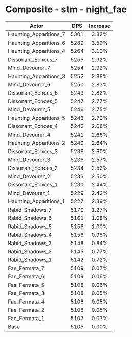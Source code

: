 # Composite - stm - night_fae
| Actor | DPS | Increase |
|---|:---:|:---:|
|Haunting_Apparitions_7|5301|3.82%|
|Haunting_Apparitions_6|5289|3.59%|
|Haunting_Apparitions_4|5264|3.10%|
|Dissonant_Echoes_7|5255|2.92%|
|Mind_Devourer_7|5254|2.92%|
|Haunting_Apparitions_3|5252|2.88%|
|Mind_Devourer_6|5250|2.83%|
|Dissonant_Echoes_6|5249|2.82%|
|Dissonant_Echoes_5|5247|2.77%|
|Mind_Devourer_5|5246|2.75%|
|Haunting_Apparitions_5|5243|2.70%|
|Dissonant_Echoes_4|5242|2.68%|
|Mind_Devourer_4|5241|2.66%|
|Haunting_Apparitions_2|5240|2.64%|
|Dissonant_Echoes_3|5238|2.60%|
|Mind_Devourer_3|5236|2.57%|
|Dissonant_Echoes_2|5234|2.52%|
|Mind_Devourer_2|5233|2.50%|
|Dissonant_Echoes_1|5230|2.44%|
|Mind_Devourer_1|5229|2.42%|
|Haunting_Apparitions_1|5227|2.39%|
|Rabid_Shadows_7|5170|1.27%|
|Rabid_Shadows_6|5161|1.08%|
|Rabid_Shadows_5|5156|1.00%|
|Rabid_Shadows_4|5156|0.98%|
|Rabid_Shadows_3|5148|0.84%|
|Rabid_Shadows_2|5145|0.77%|
|Rabid_Shadows_1|5142|0.72%|
|Fae_Fermata_7|5109|0.07%|
|Fae_Fermata_6|5109|0.06%|
|Fae_Fermata_5|5108|0.06%|
|Fae_Fermata_3|5108|0.05%|
|Fae_Fermata_4|5108|0.05%|
|Fae_Fermata_2|5108|0.05%|
|Fae_Fermata_1|5107|0.03%|
|Base|5105|0.00%|
